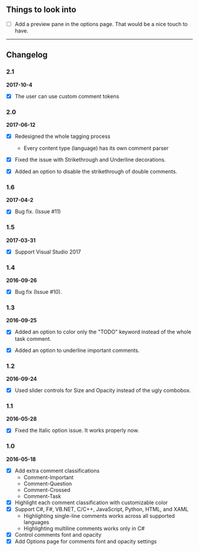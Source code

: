 ## Things to look into

- [ ] Add a preview pane in the options page. That would be a nice touch to have.

---

## Changelog

### 2.1

**2017-10-4**

- [x] The user can use custom comment tokens


### 2.0

**2017-06-12**

- [x] Redesigned the whole tagging process
   - Every content type (language) has its own comment parser
- [x] Fixed the issue with Strikethrough and Underline decorations.
- [x] Added an option to disable the strikethrough of double comments.


### 1.6

**2017-04-2**

- [x] Bug fix. (Issue #11)


### 1.5

**2017-03-31**

- [x] Support Visual Studio 2017


### 1.4

**2016-09-26**

- [x] Bug fix (Issue #10).


### 1.3

**2016-09-25**

- [x] Added an option to color only the "TODO" keyword instead of the whole task comment.
- [x] Added an option to underline important comments.


### 1.2

**2016-09-24**

- [x] Used slider controls for Size and Opacity instead of the ugly combobox.


### 1.1

**2016-05-28**

- [x] Fixed the Italic option issue. It works properly now.


### 1.0

**2016-05-18**

- [x] Add extra comment classifications
  - Comment-Important
  - Comment-Question
  - Comment-Crossed
  - Comment-Task
- [x] Highlight each comment classification with customizable color
- [x] Support C#, F#, VB.NET, C/C++, JavaScript, Python, HTML, and XAML
  - Highlighting single-line comments works across all supported languages
  - Highlighting multiline comments works only in C#
- [x] Control comments font and opacity
- [x] Add Options page for comments font and opacity settings
